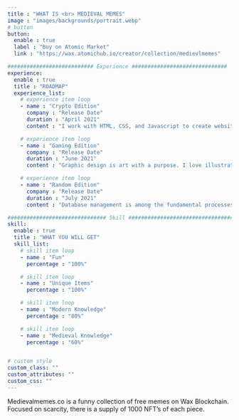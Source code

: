 ```yaml
---
title : "WHAT IS <br> MEDIEVAL MEMES"
image : "images/backgrounds/portrait.webp"
# button
button:
  enable : true
  label : "Buy on Atomic Market"
  link : "https://wax.atomichub.io/creator/collection/medievlmemes"

########################### Experience ##############################
experience:
  enable : true
  title : "ROADMAP"
  experience_list:
    # experience item loop
    - name : "Crypto Edition"
      company : "Release Date"
      duration : "April 2021"
      content : "I work with HTML, CSS, and Javascript to create websites and web applications like Personal, Business, Blog, E-comerches etc."

    # experience item loop
    - name : "Gaming Edition"
      company : "Release Date"
      duration : "June 2021"
      content : "Graphic design is art with a purpose. I love illustration, so logo desing is my favorite work. But i can do many things with graphics."

    # experience item loop
    - name : "Random Edition"
      company : "Release Date"
      duration : "July 2021"
      content : "Database management is among the fundamental processes in the software field of computing. I know MS Access very well."

############################### Skill #################################
skill:
  enable : true
  title : "WHAT YOU WILL GET"
  skill_list:
    # skill item loop
    - name : "Fun"
      percentage : "100%"

    # skill item loop
    - name : "Unique Items"
      percentage : "100%"

    # skill item loop
    - name : "Modern Knowledge"
      percentage : "80%"

    # skill item loop
    - name : "Medieval Knowledge"
      percentage : "60%"


# custom style
custom_class: ""
custom_attributes: ""
custom_css: ""
---
```


Medievalmemes.co is a funny collection of free memes on Wax Blockchain. Focused on scarcity, there is a supply of 1000 NFT’s of each piece.
